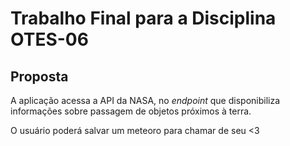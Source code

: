 # Trabalho Final para a Disciplina OTES-06

## Proposta

A aplicação acessa a API da NASA, no *endpoint* que disponibiliza informações sobre passagem de objetos próximos à terra.

O usuário poderá salvar um meteoro para chamar de seu <3